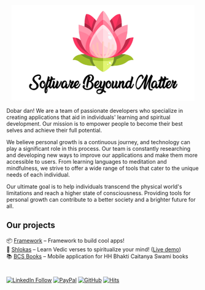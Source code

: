 <center>
    <img src="https://github.com/akdasa-studios/.github/blob/main/profile/poster.png?raw=true" height="250">
</center>

Dobar dan! We are a team of passionate developers who specialize in creating applications that aid in individuals' learning and spiritual development. Our mission is to empower people to become their best selves and achieve their full potential.

We believe personal growth is a continuous journey, and technology can play a significant role in this process. Our team is constantly researching and developing new ways to improve our applications and make them more accessible to users. From learning languages to meditation and mindfulness, we strive to offer a wide range of tools that cater to the unique needs of each individual.

Our ultimate goal is to help individuals transcend the physical world's limitations and reach a higher state of consciousness. Providing tools for personal growth can contribute to a better society and a brighter future for all.

## Our projects
📦 [Framework](https://github.com/akdasa-studios/framework) – Framework to build cool apps!<br>
📜 [Shlokas](https://github.com/akdasa-studios/shlokas) – Learn Vedic verses to spiritualize your mind! ([Live demo](https://shlokas.app))<br>
📚 [BCS Books](https://github.com/akdasa-studios/bcs-books) – Mobile application for HH Bhakti Caitanya Swami books

#
[![LinkedIn Follow](https://img.shields.io/badge/Follow%20AKD%20Studios-f3eadb?style=for-the-badge&logo=linkedin&logoColor=black)](https://www.linkedin.com/company/akd-studios)
[![PayPal](https://img.shields.io/badge/Support%20us-009cde?style=for-the-badge&logo=paypal&logoColor=white)](https://www.paypal.com/paypalme/akdstudios)
[![GitHub](https://img.shields.io/badge/Become%20a%20sponsor-d858a7?style=for-the-badge&logo=github&logoColor=white)](https://github.com/sponsors/akdasa-studios)
[![Hits](https://hits.sh/github.com/akdasa-studios.svg?style=for-the-badge)](https://hits.sh/github.com/akdasa-studios/)
